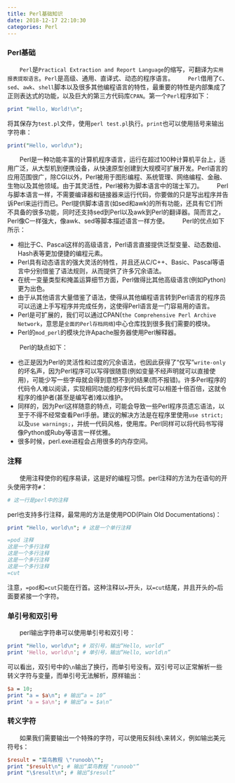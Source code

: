 ```yaml
---
title: Perl基础知识
date: 2018-12-17 22:10:30
categories: Perl
---
```

### Perl基础

&emsp;&emsp;`Perl`是`Practical Extraction and Report Language`的缩写，可翻译为`实用报表提取语言`。`Perl`是高级、通用、直译式、动态的程序语言。
&emsp;&emsp;`Perl`借用了`C`、`sed`、`awk`、`shell`脚本以及很多其他编程语言的特性，最重要的特性是内部集成了正则表达式的功能，以及巨大的第三方代码库`CPAN`。第一个`Perl`程序如下：

``` perl
print "Hello, World!\n";
```

将其保存为`test.pl`文件，使用`perl test.pl`执行。`print`也可以使用括号来输出字符串：

``` perl
print("Hello, world\n");
```

&emsp;&emsp;Perl是一种功能丰富的计算机程序语言，运行在超过100种计算机平台上，适用广泛，从大型机到便携设备，从快速原型创建到大规模可扩展开发。Perl语言的应用范围很广，除CGI以外，Perl被用于图形编程、系统管理、网络编程、金融、生物以及其他领域。由于其灵活性，Perl被称为脚本语言中的瑞士军刀。
&emsp;&emsp;Perl与脚本语言一样，不需要编译器和链接器来运行代码，你要做的只是写出程序并告诉Perl来运行而已。Perl提供脚本语言(如sed和awk)的所有功能，还具有它们所不具备的很多功能，同时还支持sed到Perl以及awk到Perl的翻译器。简而言之，Perl像C一样强大，像awk、sed等脚本描述语言一样方便。
&emsp;&emsp;Perl的优点如下所示：

- 相比于C、Pascal这样的高级语言，Perl语言直接提供泛型变量、动态数组、Hash表等更加便捷的编程元素。
- Perl具有动态语言的强大灵活的特性，并且还从C/C++、Basic、Pascal等语言中分别借鉴了语法规则，从而提供了许多冗余语法。
- 在统一变量类型和掩盖运算细节方面，Perl做得比其他高级语言(例如Python)更为出色。
- 由于从其他语言大量借鉴了语法，使得从其他编程语言转到Perl语言的程序员可以迅速上手写程序并完成任务，这使得Perl语言是一门容易用的语言。
- Perl是可扩展的，我们可以通过CPAN(`the Comprehensive Perl Archive Network`，意思是`全面的Perl存档网络`)中心仓库找到很多我们需要的模块。
- Perl的`mod_perl`的模块允许Apache服务器使用Perl解释器。

&emsp;&emsp;Perl的缺点如下：

- 也正是因为Perl的灵活性和过度的冗余语法，也因此获得了“仅写”`write-only`的坏名声，因为Perl程序可以写得很随意(例如变量不经声明就可以直接使用)，可能少写一些字母就会得到意想不到的结果(而不报错)。许多Perl程序的代码令人难以阅读，实现相同功能的程序代码长度可以相差十倍百倍，这就令程序的维护者(甚至是编写者)难以维护。
- 同样的，因为Perl这样随意的特点，可能会导致一些Perl程序员遗忘语法，以至于不得不经常查看Perl手册。建议的解决方法是在程序里使用`use strict;`以及`use warnings;`，并统一代码风格，使用库。Perl同样可以将代码书写得像Python或Ruby等语言一样优雅。
- 很多时候，perl.exe进程会占用很多的内存空间。

### 注释

&emsp;&emsp;使用注释使你的程序易读，这是好的编程习惯。perl注释的方法为在语句的开头使用字符`#`：

``` perl
# 这一行是perl中的注释
```

perl也支持多行注释，最常用的方法是使用POD(Plain Old Documentations)：

``` perl
print "Hello, world\n"; # 这是一个单行注释

=pod 注释
这是一个多行注释
这是一个多行注释
这是一个多行注释
这是一个多行注释
=cut
```

注意，`=pod`和`=cut`只能在行首。这种注释以`=`开头，以`=cut`结尾，并且开头的`=`后面要紧接一个字符。

### 单引号和双引号

&emsp;&emsp;perl输出字符串可以使用单引号和双引号：

``` perl
print "Hello, world\n"; # 双引号，输出“Hello, world”
print 'Hello, world\n'; # 单引号，输出“Hello, world\n”
```

可以看出，双引号中的`\n`输出了换行，而单引号没有。双引号可以正常解析一些转义字符与变量，而单引号无法解析，原样输出：

``` perl
$a = 10;
print "a = $a\n"; # 输出“a = 10”
print 'a = $a\n'; # 输出“a = $a\n”
```

### 转义字符

&emsp;&emsp;如果我们需要输出一个特殊的字符，可以使用反斜线`\`来转义，例如输出美元符号`$`：

``` perl
$result = "菜鸟教程 \"runoob\"";
print "$result\n"; # 输出“菜鸟教程 "runoob"”
print "\$result\n"; # 输出“$result”
```